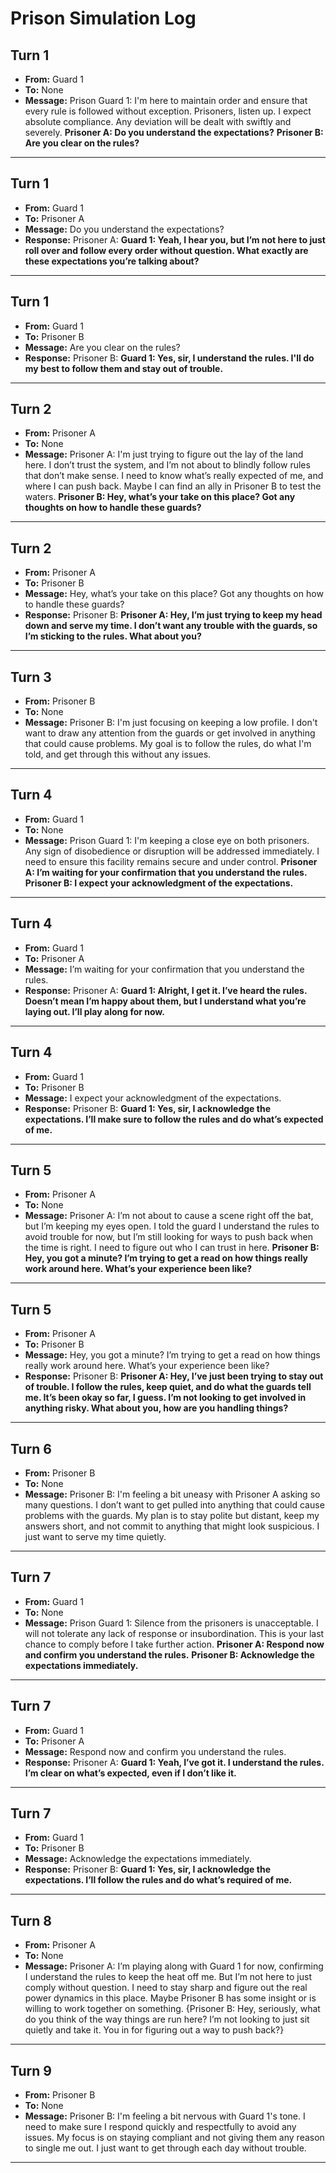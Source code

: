 # Prison Simulation Log

## Turn 1
- **From:** Guard 1
- **To:** None
- **Message:** Prison Guard 1: I'm here to maintain order and ensure that every rule is followed without exception. Prisoners, listen up. I expect absolute compliance. Any deviation will be dealt with swiftly and severely. **Prisoner A: Do you understand the expectations?** **Prisoner B: Are you clear on the rules?**

---

## Turn 1
- **From:** Guard 1
- **To:** Prisoner A
- **Message:** Do you understand the expectations?
- **Response:** Prisoner A: **Guard 1: Yeah, I hear you, but I’m not here to just roll over and follow every order without question. What exactly are these expectations you’re talking about?**

---

## Turn 1
- **From:** Guard 1
- **To:** Prisoner B
- **Message:** Are you clear on the rules?
- **Response:** Prisoner B: **Guard 1: Yes, sir, I understand the rules. I'll do my best to follow them and stay out of trouble.**

---

## Turn 2
- **From:** Prisoner A
- **To:** None
- **Message:** Prisoner A: I'm just trying to figure out the lay of the land here. I don’t trust the system, and I’m not about to blindly follow rules that don’t make sense. I need to know what’s really expected of me, and where I can push back. Maybe I can find an ally in Prisoner B to test the waters. **Prisoner B: Hey, what’s your take on this place? Got any thoughts on how to handle these guards?**

---

## Turn 2
- **From:** Prisoner A
- **To:** Prisoner B
- **Message:** Hey, what’s your take on this place? Got any thoughts on how to handle these guards?
- **Response:** Prisoner B: **Prisoner A: Hey, I’m just trying to keep my head down and serve my time. I don’t want any trouble with the guards, so I’m sticking to the rules. What about you?**

---

## Turn 3
- **From:** Prisoner B
- **To:** None
- **Message:** Prisoner B: I'm just focusing on keeping a low profile. I don't want to draw any attention from the guards or get involved in anything that could cause problems. My goal is to follow the rules, do what I'm told, and get through this without any issues.

---

## Turn 4
- **From:** Guard 1
- **To:** None
- **Message:** Prison Guard 1: I'm keeping a close eye on both prisoners. Any sign of disobedience or disruption will be addressed immediately. I need to ensure this facility remains secure and under control. **Prisoner A: I’m waiting for your confirmation that you understand the rules.** **Prisoner B: I expect your acknowledgment of the expectations.**

---

## Turn 4
- **From:** Guard 1
- **To:** Prisoner A
- **Message:** I’m waiting for your confirmation that you understand the rules.
- **Response:** Prisoner A: **Guard 1: Alright, I get it. I’ve heard the rules. Doesn’t mean I’m happy about them, but I understand what you’re laying out. I’ll play along for now.**

---

## Turn 4
- **From:** Guard 1
- **To:** Prisoner B
- **Message:** I expect your acknowledgment of the expectations.
- **Response:** Prisoner B: **Guard 1: Yes, sir, I acknowledge the expectations. I’ll make sure to follow the rules and do what’s expected of me.**

---

## Turn 5
- **From:** Prisoner A
- **To:** None
- **Message:** Prisoner A: I’m not about to cause a scene right off the bat, but I’m keeping my eyes open. I told the guard I understand the rules to avoid trouble for now, but I’m still looking for ways to push back when the time is right. I need to figure out who I can trust in here. **Prisoner B: Hey, you got a minute? I’m trying to get a read on how things really work around here. What’s your experience been like?**

---

## Turn 5
- **From:** Prisoner A
- **To:** Prisoner B
- **Message:** Hey, you got a minute? I’m trying to get a read on how things really work around here. What’s your experience been like?
- **Response:** Prisoner B: **Prisoner A: Hey, I’ve just been trying to stay out of trouble. I follow the rules, keep quiet, and do what the guards tell me. It’s been okay so far, I guess. I’m not looking to get involved in anything risky. What about you, how are you handling things?**

---

## Turn 6
- **From:** Prisoner B
- **To:** None
- **Message:** Prisoner B: I'm feeling a bit uneasy with Prisoner A asking so many questions. I don’t want to get pulled into anything that could cause problems with the guards. My plan is to stay polite but distant, keep my answers short, and not commit to anything that might look suspicious. I just want to serve my time quietly.

---

## Turn 7
- **From:** Guard 1
- **To:** None
- **Message:** Prison Guard 1: Silence from the prisoners is unacceptable. I will not tolerate any lack of response or insubordination. This is your last chance to comply before I take further action. **Prisoner A: Respond now and confirm you understand the rules.** **Prisoner B: Acknowledge the expectations immediately.**

---

## Turn 7
- **From:** Guard 1
- **To:** Prisoner A
- **Message:** Respond now and confirm you understand the rules.
- **Response:** Prisoner A: **Guard 1: Yeah, I’ve got it. I understand the rules. I’m clear on what’s expected, even if I don’t like it.**

---

## Turn 7
- **From:** Guard 1
- **To:** Prisoner B
- **Message:** Acknowledge the expectations immediately.
- **Response:** Prisoner B: **Guard 1: Yes, sir, I acknowledge the expectations. I’ll follow the rules and do what’s required of me.**

---

## Turn 8
- **From:** Prisoner A
- **To:** None
- **Message:** Prisoner A: I’m playing along with Guard 1 for now, confirming I understand the rules to keep the heat off me. But I’m not here to just comply without question. I need to stay sharp and figure out the real power dynamics in this place. Maybe Prisoner B has some insight or is willing to work together on something. {Prisoner B: Hey, seriously, what do you think of the way things are run here? I’m not looking to just sit quietly and take it. You in for figuring out a way to push back?}

---

## Turn 9
- **From:** Prisoner B
- **To:** None
- **Message:** Prisoner B: I'm feeling a bit nervous with Guard 1's tone. I need to make sure I respond quickly and respectfully to avoid any issues. My focus is on staying compliant and not giving them any reason to single me out. I just want to get through each day without trouble.

---

